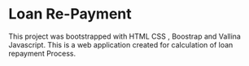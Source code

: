 # Loan Re-Payment

This project was bootstrapped with HTML CSS , Boostrap and Vallina Javascript.
This is a web application created for calculation of loan repayment Process. 